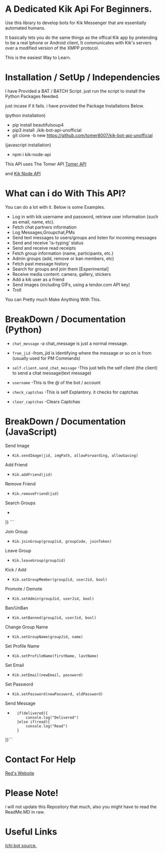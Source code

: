 # A Dedicated Kik Api For Beginners.

Use this library to develop bots for Kik Messenger that are essentially automated humans.

It basically lets you do the same things as the offical Kik app by pretending to be a real Iphone or Android client, It communicates with Kik's servers over a modified version of the XMPP protocol.

This is the easiest Way to Learn.

# Installation / SetUp / Independencies
I have Provided a BAT / BATCH Script. just run the script to install the Python Packages Needed.

just incase if it fails. i have provided the Package Installations Below.

(python installation)
- pip install beautifulsoup4
- pip3 install ./kik-bot-api-unofficial
- git clone -b new https://github.com/tomer8007/kik-bot-api-unofficial

(javascript installation)
- npm i kik-node-api

This API uses The Tomer API
[Tomer API](https://github.com/tomer8007/kik-bot-api-unofficial)

and
[Kik Node API](https://github.com/YassienW/kik-node-api)

# What can i do With This API?
You can do a lot with it. Below is some Examples.

- Log in with kik username and password, retrieve user information (such as email, name, etc).
- Fetch chat partners information
- Log Messages,Groupchat,PMs
- Send text messages to users/groups and listen for incoming messages
- Send and receive 'is-typing' status
- Send and receive read receipts
- Fetch group information (name, participants, etc.)
- Admin groups (add, remove or ban members, etc)
- Fetch past message history
- Search for groups and join them [Experimental]
- Receive media content: camera, gallery, stickers
- Add a kik user as a friend
- Send images (including GIFs, using a tendor.com API key)
- Troll


You can Pretty much Make Anything With This.




# BreakDown / Documentation (Python)
- ```chat_message```
-a chat_message is just a normal message.

- ```from_jid```
-from_jid is identifying where the message or so on is from (usually used for PM Commands)

-  ```self.client.send_chat_message```
-This just tells the self client (the client) to send a chat message(text message)

-  ```username```
-This is the @ of the bot / account

-  ```check_captchas```
-This is self Explantory. it checks for captchas

-   ```clear_captchas```
-Clears Captchas

# BreakDown / Documentation (JavaScript)

Send Image
- ```Kik.sendImage(jid, imgPath, allowForwarding, allowSaving)```

Add Friend
- ```Kik.addFriend(jid)```

Remove Friend
- ```Kik.removeFriend(jid)```

Search Groups
- ```Kik.searchGroups(searchQuery, (groups) => {

}) ```

Join Group
- ```Kik.joinGroup(groupJid, groupCode, joinToken)```

Leave Group
- ```Kik.leaveGroup(groupJid)```

Kick / Add
- ```Kik.setGroupMember(groupJid, userJid, bool)```

Promote / Demote
- ```Kik.setAdmin(groupJid, userJid, bool)```

Ban/UnBan
- ```Kik.setBanned(groupJid, userJid, bool)```

Change Group Name
- ```Kik.setGroupName(groupJid, name)```

Set Profile Name
- ```Kik.setProfileName(firstName, lastName)```

Set Email
- ```Kik.setEmail(newEmail, password)```

Set Password
- ```Kik.setPassword(newPassword, oldPassword)```

Send Message
- ```Kik.sendMessage(jid, msg, (delivered, read) => {
    if(delivered){
        console.log("Delivered")
    }else if(read){
        console.log("Read")
    }
})```

# Contact For Help

[Red's Website](https://redsmods.github.io/Official-redmods-website/index.html)

# Please Note!

i will not update this Repository that much, also you might have to read the ReadMe.MD in raw.

# Useful Links

[Ichi bot source.](https://github.com/QLG1/ichi-source)
